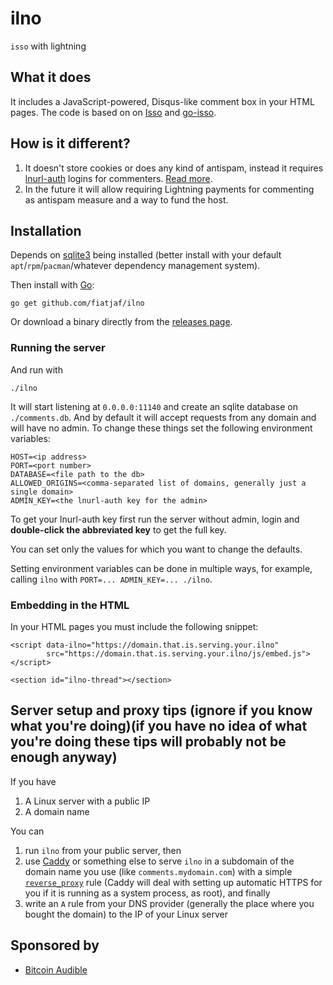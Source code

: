 # ilno

`isso` with lightning

## What it does

It includes a JavaScript-powered, Disqus-like comment box in your HTML pages. The code is based on on [Isso](https://posativ.org/isso/) and [go-isso](https://github.com/budui/go-isso).

## How is it different?

1. It doesn't store cookies or does any kind of antispam, instead it requires [lnurl-auth](https://github.com/btcontract/lnurl-rfc/blob/master/lnurl-auth.md) logins for commenters. [Read more](https://github.com/fiatjaf/awesome-lnurl).
2. In the future it will allow requiring Lightning payments for commenting as antispam measure and a way to fund the host.

## Installation

Depends on [sqlite3](https://www.sqlite.org/index.html) being installed (better install with your default `apt`/`rpm`/`pacman`/whatever dependency management system).

Then install with [Go](https://golang.org/dl/):

```
go get github.com/fiatjaf/ilno
```

Or download a binary directly from the [releases page](https://github.com/fiatjaf/ilno/releases/).

### Running the server

And run with

```
./ilno
```

It will start listening at `0.0.0.0:11140` and create an sqlite database on `./comments.db`. And by default it will accept requests from any domain and will have no admin. To change these things set the following environment variables:

```
HOST=<ip address>
PORT=<port number>
DATABASE=<file path to the db>
ALLOWED_ORIGINS=<comma-separated list of domains, generally just a single domain>
ADMIN_KEY=<the lnurl-auth key for the admin>
```

To get your lnurl-auth key first run the server without admin, login and **double-click the abbreviated key** to get the full key.

You can set only the values for which you want to change the defaults.

Setting environment variables can be done in multiple ways, for example, calling `ilno` with `PORT=... ADMIN_KEY=... ./ilno`.

### Embedding in the HTML

In your HTML pages you must include the following snippet:

```
<script data-ilno="https://domain.that.is.serving.your.ilno"
        src="https://domain.that.is.serving.your.ilno/js/embed.js"></script>

<section id="ilno-thread"></section>
```

## Server setup and proxy tips (ignore if you know what you're doing)(if you have no idea of what you're doing these tips will probably not be enough anyway)

If you have

1. A Linux server with a public IP
2. A domain name

You can

1. run `ilno` from your public server, then
2. use [Caddy](https://caddyserver.com/) or something else to serve `ilno` in a subdomain of the domain name you use (like `comments.mydomain.com`) with a simple [`reverse_proxy`](https://caddyserver.com/docs/quick-starts/reverse-proxy) rule (Caddy will deal with setting up automatic HTTPS for you if it is running as a system process, as root), and finally
3. write an `A` rule from your DNS provider (generally the place where you bought the domain) to the IP of your Linux server

## Sponsored by

- [Bitcoin Audible](https://bitcoinaudible.com/)

